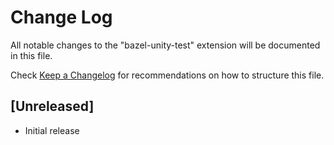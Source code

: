 # Change Log

All notable changes to the "bazel-unity-test" extension will be documented in this file.

Check [Keep a Changelog](http://keepachangelog.com/) for recommendations on how to structure this file.

## [Unreleased]

- Initial release